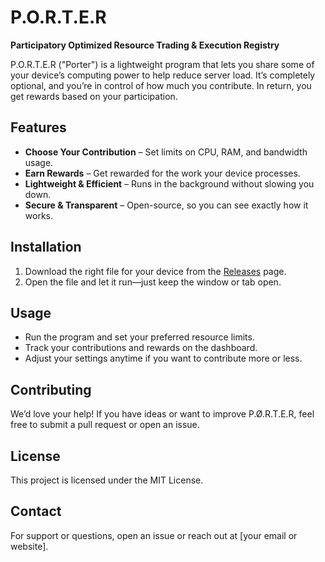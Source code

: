 # P.O.R.T.E.R

**Participatory Optimized Resource Trading & Execution Registry**

P.O.R.T.E.R ("Porter") is a lightweight program that lets you share some of your device’s computing power to help reduce server load. It’s completely optional, and you’re in control of how much you contribute. In return, you get rewards based on your participation.

## Features
- **Choose Your Contribution** – Set limits on CPU, RAM, and bandwidth usage.
- **Earn Rewards** – Get rewarded for the work your device processes.
- **Lightweight & Efficient** – Runs in the background without slowing you down.
- **Secure & Transparent** – Open-source, so you can see exactly how it works.

## Installation
1. Download the right file for your device from the [Releases](https://github.com/yourusername/porter/releases) page.
2. Open the file and let it run—just keep the window or tab open.

## Usage
- Run the program and set your preferred resource limits.
- Track your contributions and rewards on the dashboard.
- Adjust your settings anytime if you want to contribute more or less.

## Contributing
We’d love your help! If you have ideas or want to improve P.Ø.R.T.E.R, feel free to submit a pull request or open an issue.

## License
This project is licensed under the MIT License.

## Contact
For support or questions, open an issue or reach out at [your email or website].
